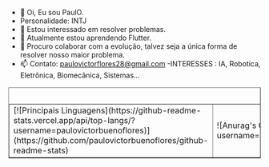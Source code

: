 - 👋 Oi, Eu sou PaulO.
- Personalidade: INTJ
- 👀 Estou interessado em resolver problemas.
- 🌱 Atualmente estou aprendendo Flutter.
- 💞️ Procuro colaborar com a evolução, talvez seja a única forma de resolver nosso maior problema.
- 📫 Contato: paulovictorflores28@gmail.com
-INTERESSES : IA, Robotica, Eletrônica, Biomecânica, Sistemas...  
<table border="1">
  <caption>-Estatísticas</caption>
<tr>
<td>
[![Principais Linguagens](https://github-readme-stats.vercel.app/api/top-langs/?username=paulovictorbuenoflores)](https://github.com/paulovictorbuenoflores/github-readme-stats)
</td>
<td>
![Anurag's GitHub stats](https://github-readme-stats.vercel.app/api?username=paulovictorbuenoflores&bg_color=30,e96443,904e95&title_color=fff&text_color=fff)
</td>
</tr>
</table>


